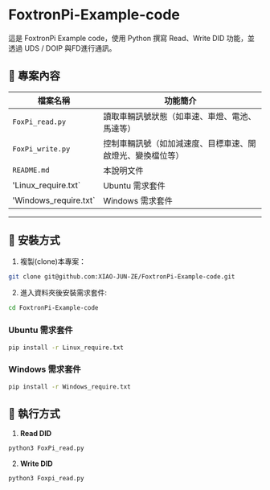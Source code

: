 # FoxtronPi-Example-code

這是 FoxtronPi Example code，使用 Python 撰寫 Read、Write DID 功能，並透過 UDS / DOIP 與FD進行通訊。

## 📁 專案內容

| 檔案名稱       | 功能簡介                     |
|----------------|------------------------------|
| `FoxPi_read.py`  | 讀取車輛訊號狀態（如車速、車燈、電池、馬達等） |
| `FoxPi_write.py` | 控制車輛訊號（如加減速度、目標車速、開啟燈光、變換檔位等）    |
| `README.md`     | 本說明文件                  |
| 'Linux_require.txt` | Ubuntu 需求套件 |
| 'Windows_require.txt` | Windows 需求套件 |

---

## 🚀 安裝方式

1. 複製(clone)本專案：
```bash
git clone git@github.com:XIAO-JUN-ZE/FoxtronPi-Example-code.git
```
2. 進入資料夾後安裝需求套件:
```bash
cd FoxtronPi-Example-code
```
### Ubuntu 需求套件
```bash
pip install -r Linux_require.txt
```
### Windows 需求套件 
```bash
pip install -r Windows_require.txt
```

## 🧪 執行方式
1. **Read DID**
```bash
python3 FoxPi_read.py
```
2. **Write DID**
```bash
python3 Foxpi_read.py
```

